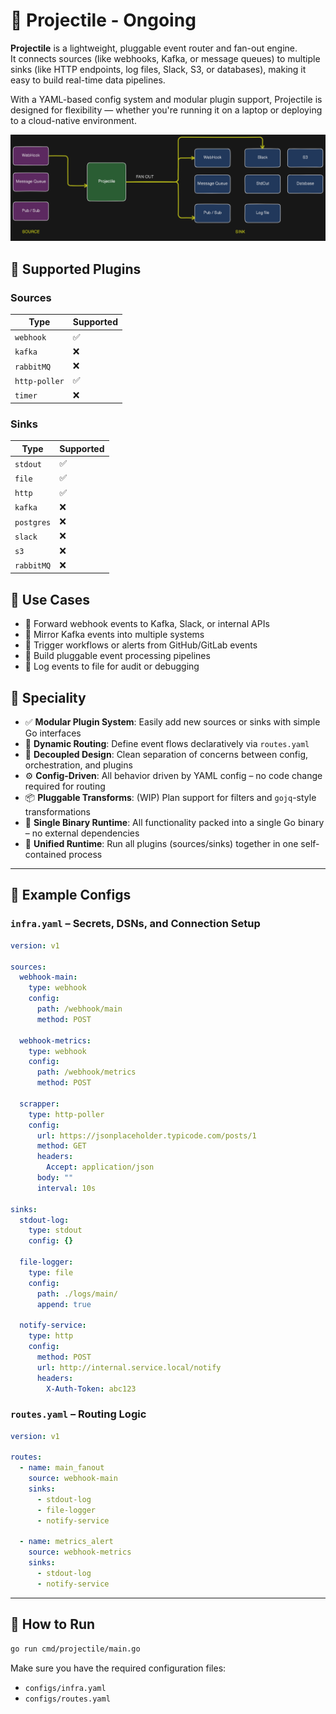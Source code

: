 # 🚀 Projectile - Ongoing

**Projectile** is a lightweight, pluggable event router and fan-out engine.  
It connects sources (like webhooks, Kafka, or message queues) to multiple sinks (like HTTP endpoints, log files, Slack, S3, or databases), making it easy to build real-time data pipelines.

With a YAML-based config system and modular plugin support, Projectile is designed for flexibility — whether you're running it on a laptop or deploying to a cloud-native environment.


![Architecture diagram](./_nocode/images/architecture-diagram.png)


## 🔌 Supported Plugins

### Sources

| Type     | Supported |
|----------|-----------|
| `webhook` | ✅        |
| `kafka`   | ❌        |
| `rabbitMQ`| ❌        |
| `http-poller`| ✅        |
| `timer`   | ❌        |

### Sinks

| Type       | Supported |
|------------|-----------|
| `stdout`   | ✅        |
| `file`     | ✅        |
| `http`  | ✅        |
| `kafka`    | ❌        |
| `postgres` | ❌        |
| `slack`    | ❌        |
| `s3`       | ❌        |
| `rabbitMQ` | ❌        |



## 🧠 Use Cases

- 🔄 Forward webhook events to Kafka, Slack, or internal APIs
- 🔁 Mirror Kafka events into multiple systems
- 🚀 Trigger workflows or alerts from GitHub/GitLab events
- 🧪 Build pluggable event processing pipelines
- 📝 Log events to file for audit or debugging



## 🧩 Speciality

- ✅ **Modular Plugin System**: Easily add new sources or sinks with simple Go interfaces
- 🔁 **Dynamic Routing**: Define event flows declaratively via `routes.yaml`
- 🧠 **Decoupled Design**: Clean separation of concerns between config, orchestration, and plugins
- ⚙️ **Config-Driven**: All behavior driven by YAML config – no code change required for routing
- 📦 **Pluggable Transforms**: (WIP) Plan support for filters and `gojq`-style transformations
- 🧪 **Single Binary Runtime**: All functionality packed into a single Go binary – no external dependencies
- 🔧 **Unified Runtime**: Run all plugins (sources/sinks) together in one self-contained process



---

## 🧾 Example Configs

### `infra.yaml` – Secrets, DSNs, and Connection Setup

```yaml
version: v1

sources:
  webhook-main:
    type: webhook
    config:
      path: /webhook/main
      method: POST

  webhook-metrics:
    type: webhook
    config:
      path: /webhook/metrics
      method: POST

  scrapper:
    type: http-poller 
    config:
      url: https://jsonplaceholder.typicode.com/posts/1
      method: GET
      headers:
        Accept: application/json
      body: ""
      interval: 10s

sinks:
  stdout-log:
    type: stdout
    config: {}

  file-logger:
    type: file
    config:
      path: ./logs/main/
      append: true

  notify-service:
    type: http
    config:
      method: POST
      url: http://internal.service.local/notify
      headers:
        X-Auth-Token: abc123

```


### `routes.yaml` – Routing Logic

```yaml
version: v1

routes:
  - name: main_fanout
    source: webhook-main
    sinks:
      - stdout-log
      - file-logger
      - notify-service

  - name: metrics_alert
    source: webhook-metrics
    sinks:
      - stdout-log
      - notify-service
```


---

## 🚀 How to Run

```bash
go run cmd/projectile/main.go
```

Make sure you have the required configuration files:

- `configs/infra.yaml`
- `configs/routes.yaml`


